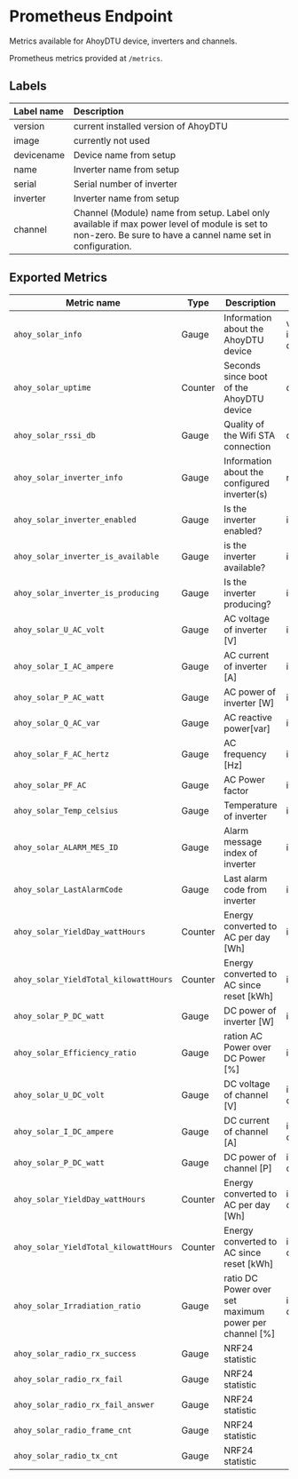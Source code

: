# Prometheus Endpoint
Metrics available for AhoyDTU device, inverters and channels.

Prometheus metrics provided at `/metrics`. 

## Labels
| Label name   | Description                           | 
|:-------------|:--------------------------------------|
| version      | current installed version of AhoyDTU  |
| image        | currently not used                    |
| devicename   | Device name from setup                |
| name         | Inverter name from setup              |
| serial       | Serial number of inverter             |
| inverter     | Inverter name from setup              |
| channel      | Channel (Module) name from setup. Label only available if max power level of module is set to non-zero. Be sure to have a cannel name set in configuration. |

## Exported Metrics
| Metric name                            | Type    | Description                                            | Labels       | 
|----------------------------------------|---------|--------------------------------------------------------|--------------|
| `ahoy_solar_info`                      | Gauge   | Information about the AhoyDTU device                   | version, image, devicename |
| `ahoy_solar_uptime`                    | Counter | Seconds since boot of the AhoyDTU device               | devicename |
| `ahoy_solar_rssi_db`                   | Gauge   | Quality of the Wifi STA connection                     | devicename |
| `ahoy_solar_inverter_info`             | Gauge   | Information about the configured inverter(s)           | name, serial |
| `ahoy_solar_inverter_enabled`          | Gauge   | Is the inverter enabled?                               | inverter  |
| `ahoy_solar_inverter_is_available`     | Gauge   | is the inverter available?                             | inverter  |
| `ahoy_solar_inverter_is_producing`     | Gauge   | Is the inverter producing?                             | inverter  |
| `ahoy_solar_U_AC_volt`                 | Gauge   | AC voltage of inverter [V]                             | inverter  | 
| `ahoy_solar_I_AC_ampere`               | Gauge   | AC current of inverter [A]                             | inverter  | 
| `ahoy_solar_P_AC_watt`                 | Gauge   | AC power of inverter [W]                               | inverter  | 
| `ahoy_solar_Q_AC_var`                  | Gauge   | AC reactive power[var]                                 | inverter  | 
| `ahoy_solar_F_AC_hertz`                | Gauge   | AC frequency [Hz]                                      | inverter  | 
| `ahoy_solar_PF_AC`                     | Gauge   | AC Power factor                                        | inverter  | 
| `ahoy_solar_Temp_celsius`              | Gauge   | Temperature of inverter                                | inverter  | 
| `ahoy_solar_ALARM_MES_ID`              | Gauge   | Alarm message index of inverter                        | inverter  | 
| `ahoy_solar_LastAlarmCode`             | Gauge   | Last alarm code from inverter                          | inverter  | 
| `ahoy_solar_YieldDay_wattHours`        | Counter | Energy converted to AC per day [Wh]                    | inverter  | 
| `ahoy_solar_YieldTotal_kilowattHours`  | Counter | Energy converted to AC since reset [kWh]               | inverter  | 
| `ahoy_solar_P_DC_watt`                 | Gauge   | DC power of inverter [W]                               | inverter  | 
| `ahoy_solar_Efficiency_ratio`          | Gauge   | ration AC Power over DC Power [%]                      | inverter  | 
| `ahoy_solar_U_DC_volt`                 | Gauge   | DC voltage of channel [V]                              | inverter, channel | 
| `ahoy_solar_I_DC_ampere`               | Gauge   | DC current of channel [A]                              | inverter, channel | 
| `ahoy_solar_P_DC_watt`                 | Gauge   | DC power of channel [P]                                | inverter, channel | 
| `ahoy_solar_YieldDay_wattHours`        | Counter | Energy converted to AC per day [Wh]                    | inverter, channel | 
| `ahoy_solar_YieldTotal_kilowattHours`  | Counter | Energy converted to AC since reset [kWh]               | inverter, channel | 
| `ahoy_solar_Irradiation_ratio`         | Gauge   | ratio DC Power over set maximum power per channel [%]  | inverter, channel |
| `ahoy_solar_radio_rx_success`          | Gauge   | NRF24 statistic                                        | |
| `ahoy_solar_radio_rx_fail`             | Gauge   | NRF24 statistic                                        | |
| `ahoy_solar_radio_rx_fail_answer`      | Gauge   | NRF24 statistic                                        | |
| `ahoy_solar_radio_frame_cnt`           | Gauge   | NRF24 statistic                                        | |
| `ahoy_solar_radio_tx_cnt`              | Gauge   | NRF24 statistic                                        | |

